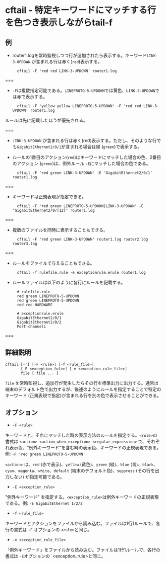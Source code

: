 # cftail -  特定キーワードにマッチする行を色つき表示しながらtail-f

## 例

* router1.logを常時監視しつつ行が追加されたら表示する。キーワード`LINK-3-UPDOWN` が含まれる行は赤く(`red`)表示する。


        cftail -F 'red red LINK-3-UPDOWN' router1.log

===
* `-F`は複数指定可能である。`LINEPROTO-5-UPDOWN`では黄色、`LINK-3-UPDOWN`では赤で表示する。


        cftail -F 'yellow yellow LINEPROTO-5-UPDOWN' -F 'red red LINK-3-UPDOWN' router1.log
    

ルールは先に記載したほうが優先される。

===
* `LINK-3-UPDOWN` が含まれる行は赤く(red)表示する。ただし、そのような行でも`GigabitEthernet2/0/1`が含まれる場合は緑 (`green`)で表示する。
* ルールの1番目のアクション(`red`)はキーワードにマッチした場合の色、2番目のアクション (`green`)は、例外ルール `-E`にマッチした場合の色である。


        cftail -F 'red green LINK-3-UPDOWN' -E 'GigabitEthernet2/0/1' router1.log
    
===
* キーワードは正規表現が指定できる。


        cftail -F 'red green LINEPROTO-5-UPDOWN|LINK-3-UPDOWN' -E 'GigabitEthernet2/0/[12]' router1.log

===
* 複数のファイルを同時に表示することもできる。


        cftail -F 'red green LINK-3-UPDOWN' router1.log router2.log router3.log
    
===
* ルールをファイルで与えることもできる。


        cftail -f rulefile.rule -e exceptionrule.erule router1.log

* ルールファイルは以下のように各行にルールを記載する。


        # rulefile.rule
        red green LINEPROTO-5-UPDOWN
        red green LINEPROTO-5-UPDOWN
        red red HARDWARE

        # exceptionrule.erule
        GigabitEthernet2/0/1
        GigabitEthernet2/0/2
        Port-channel1
    
===

## 詳細説明

    cftail [-r] [-F <rule>] [-f <rule_file>]
           [-E <exception_fule>] [-e <exception_rule_file>]
           file [ file ... ]

`file` を常時監視し、追加行が発生したらその行を標準出力に出力する。通常は端末のデフォルト色で出力するが、後述のようにルールを指定することで特定のキーワード (正規表現で指定)が含まれる行を別の色で表示させることができる。

## オプション

* `-F <rule>`

キーワードと、それにマッチした時の表示方法のルールを指定する。`<rule>`の書式は
`<action> <action_when_exception> <regular_expression>` で、それぞれ表示色、"例外キーワード"を含む時の表示色、キーワードの正規表現である。例: `-F 'red green LINEPROTO-5-UPDOWN'`

`<action>` は、`red` (赤で表示)、`yellow` (黄色)、`green` (緑)、`blue` (青)、`black`、`cyan`、`magenta`、`white`、`default` (端末のデフォルト色)、`suppress` (その行を出力しない) が指定可能である。


* `-E <exception_rule>`

"例外キーワード" を指定する。`<exception_rule>`は例外キーワードの正規表現である。例: `-E GigabitEthernet 1/2/2`

* `-f <rule_file>`

キーワードとアクションをファイルから読み込む。ファイルは1行1ルールで、各行の書式は `-F` オプションの `<rule>`と同じ。

* `-e <exception_rule_file>`

「例外キーワード」をファイルから読み込む。ファイルは1行1ルールで、各行の書式は `-E`オプションの `<exception_rule>と同じ。


